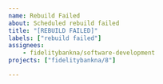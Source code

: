 ```yaml
---
name: Rebuild Failed
about: Scheduled rebuild failed
title: "[REBUILD FAILED]"
labels: ["rebuild failed"]
assignees:
    - fidelitybankna/software-development
projects: ["fidelitybankna/8"]

---
```


